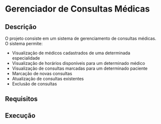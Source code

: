 # Gerenciador de Consultas Médicas

## Descrição
O projeto consiste em um sistema de gerenciamento de consultas médicas. O sistema permite:
- Visualização de médicos cadastrados de uma determinada especialidade
- Visualização de horários disponíveis para um determinado médico
- Visualização de consultas marcadas para um determinado paciente
- Marcação de novas consultas
- Atualização de consultas existentes
- Exclusão de consultas

## Requisitos

## Execução